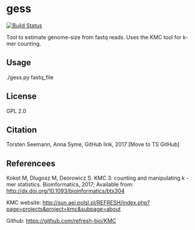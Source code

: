 # gess

[![Build Status](https://travis-ci.org/AnnaSyme/gess.svg?branch=master)](https://travis-ci.org/AnnaSyme/gess)

Tool to estimate genome-size from fastq reads. Uses the KMC tool for k-mer counting. 


## Usage

./gess.py fastq_file


## License

GPL 2.0

## Citation 

Torsten Seemann, Anna Syme, GitHub link, 2017
[Move to TS GitHub]

## Referencees

Kokot M, Dlugosz M, Deorowicz S. KMC 3: counting and manipulating k -mer statistics. Bioinformatics, 2017; Available from: http://dx.doi.org/10.1093/bioinformatics/btx304

KMC website:
http://sun.aei.polsl.pl/REFRESH/index.php?page=projects&project=kmc&subpage=about

Github:
https://github.com/refresh-bio/KMC

